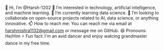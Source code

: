 👋 Hi, I’m @Harsh-1202 
👀 I’m interested in technology, artificial intelligence, and machine learning. 
🌱 I’m currently learning data science. 
💞️ I’m looking to collaborate on open-source projects related to AI, data science, or anything innovative. 
📫 How to reach me: You can reach me via email at harshmishra1132@gmail.com or message me on GitHub. 
😄 Pronouns: He/Him 
⚡ Fun fact: I'm an avid dancer and enjoy watcing grandmaster dance in my free time.
<!---
HarshMishra-Git/HarshMishra-Git is a ✨ special ✨ repository because its `README.md` (this file) appears on your GitHub profile.
You can click the Preview link to take a look at your changes.
--->
